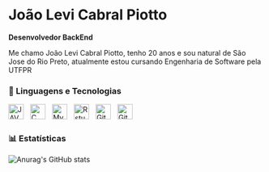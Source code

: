 # João Levi Cabral Piotto
**Desenvolvedor BackEnd**

Me chamo João Levi Cabral Piotto, tenho 20 anos e sou natural de São Jose do Rio Preto, atualmente estou cursando Engenharia de Software pela UTFPR



### 🤖 Linguagens e Tecnologias


 <img
    align="left" 
    alt="JAVA"
    title="JAVA" 
    width="30px" 
    style="padding-right: 10px;" 
     src="https://cdn.jsdelivr.net/gh/devicons/devicon@latest/icons/java/java-original.svg" 
/>
          
        
 <img
    align="left" 
    alt="C"
    title="C" 
    width="30px" 
    style="padding-right: 10px;" 
  src="https://cdn.jsdelivr.net/gh/devicons/devicon@latest/icons/c/c-original.svg" 
/>
        
  
<img 
align="left" 
alt="MySql"
title="MySql" 
width="30px" 
style="padding-right: 10px;" 
 src="https://cdn.jsdelivr.net/gh/devicons/devicon@latest/icons/mysql/mysql-original.svg" 
 />
          


<img
align="left" 
alt="Rstudio"
title="Rstudio" 
width="30px" 
style="padding-right: 10px;" 
src="https://cdn.jsdelivr.net/gh/devicons/devicon@latest/icons/rstudio/rstudio-original.svg" 
/>


<img
align="left" 
alt="Git"
title="Git" 
width="30px" 
style="padding-right: 10px;" 
src="https://cdn.jsdelivr.net/gh/devicons/devicon@latest/icons/git/git-original.svg" 
/>


<img
align="left" 
alt="GitHub"
title="GitHUb" 
width="30px" 
style="padding-right: 10px;" 
 src="https://cdn.jsdelivr.net/gh/devicons/devicon@latest/icons/github/github-original.svg" />
                    
<br/>
<br/>

### 📊 Estatísticas                    

![Anurag's GitHub stats](https://github-readme-stats.vercel.app/api?username=joaolevicabralpiotto&show_icons=true&theme=merko&locale=pt-br)
